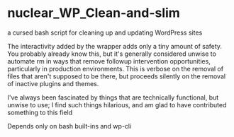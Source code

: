 # nuclear_WP_Clean-and-slim
a cursed bash script for cleaning up and updating WordPress sites

The interactivity added by the wrapper adds only a tiny amount of safety. You probably already know this, but it's generally considered unwise to automate rm in ways that remove followup intervention opportunities, particularly in production environments. This is verbose on the removal of files that aren't supposed to be there, but proceeds silently on the removal of inactive plugins and themes.

I've always been fascinated by things that are technically functional, but unwise to use; I find such things hilarious, and am glad to have contributed something to this field

Depends only on bash built-ins and wp-cli
